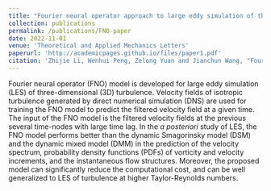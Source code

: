 ```yaml
---
title: "Fourier neural operator approach to large eddy simulation of three-dimensional turbulence"
collection: publications
permalink: /publications/FNO-paper
date: 2022-11-01
venue: 'Theoretical and Applied Mechanics Letters'
paperurl: 'http://academicpages.github.io/files/paper1.pdf'
citation: 'Zhijie Li, Wenhui Peng, Zelong Yuan and Jianchun Wang, "Fourier neural operator approach to large eddy simulation of three-dimensional turbulence." Theoretical and Applied Mechanics Letters 12.6 (2022): 100389.'
---
```

Fourier neural operator (FNO) model is developed for large eddy simulation (LES) of three-dimensional (3D) turbulence. Velocity fields of isotropic turbulence generated by direct numerical simulation (DNS) are used for training the FNO model to predict the filtered velocity field at a given time. The input of the FNO model is the filtered velocity fields at the previous several time-nodes with large time lag. In the *a posteriori* study of LES, the FNO model performs better than the dynamic Smagorinsky model (DSM) and the dynamic mixed model (DMM) in the prediction of the velocity spectrum, probability density functions (PDFs) of vorticity and velocity increments, and the instantaneous flow structures. Moreover, the proposed model can significantly reduce the computational cost, and can be well generalized to LES of turbulence at higher Taylor-Reynolds numbers.
